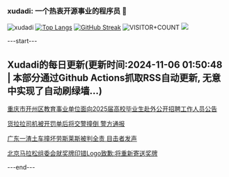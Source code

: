 ### xudadi: 一个热衷开源事业的程序员 👋

![xudadi](https://github-readme-stats-git-masterorgs-github-readme-stats-team.vercel.app/api?username=xudadi)
[![Top Langs](https://github-readme-stats.vercel.app/api/top-langs/?username=xudadi)](https://github.com/anuraghazra/github-readme-stats)
[![GitHub Streak](https://streak-stats.demolab.com?user=xudadi&locale=zh_Hans)](https://git.io/streak-stats)
![VISITOR+COUNT](https://komarev.com/ghpvc/?username=xudadi&label=VISITOR+COUNT)
![](https://raw.githubusercontent.com/xudadi/xudadi/main/assets/github-contribution-grid-snake.svg)


---start---

## Xudadi的每日更新(更新时间:2024-11-06 01:50:48 | 本部分通过Github Actions抓取RSS自动更新, 无意中实现了自动刷绿墙...)

[重庆市开州区教育事业单位面向2025届高校毕业生赴外公开招聘工作人员公告](https://www.gongkaoleida.com/article/2183367)

[货拉拉司机被开罚单后将交警撞倒 警方通报](https://m.163.com/news/article/JG8F924L0534A4SC.html)

[广东一渣土车撞坏劳斯莱斯被判全责 目击者发声](https://m.163.com/news/article/JG8BLA970001899O.html)

[北京马拉松组委会就奖牌印错Logo致歉:将重新寄送奖牌](https://m.163.com/news/article/JG89V3VA0534A4SC.html)

---end---
